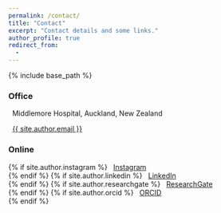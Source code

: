 ```yaml
---
permalink: /contact/
title: "Contact"
excerpt: "Contact details and some links."
author_profile: true
redirect_from: 
  - 
---
```


{% include base_path %}

### Office
<i class="fas fa-building" aria-hidden="true"></i>&nbsp;&nbsp;Middlemore Hospital, Auckland, New Zealand<br />

<i class="fas fa-envelope" aria-hidden="true"></i>&nbsp;&nbsp;<a href="mailto:{{ site.author.email }}">{{ site.author.email }}</a><br />


### Online

{% if site.author.instagram %}
  <i class="fab fa-instagram" aria-hidden="true"></i>&nbsp;&nbsp;<a href="https://instagram.com/{{ site.author.instagram }}">Instagram</a><br />
{% endif %}
{% if site.author.linkedin %}
  <i class="fab fa-linkedin" aria-hidden="true"></i>&nbsp;&nbsp;<a href="https://www.linkedin.com/in/{{ site.author.linkedin }}">LinkedIn</a><br />
{% endif %}
{% if site.author.researchgate %}
  <i class="ai ai-researchgate-square" aria-hidden="true"></i>&nbsp;&nbsp;<a href="https://www.researchgate.net/profile/{{ site.author.researchgate }}">ResearchGate</a><br />
{% endif %}
{% if site.author.orcid %}
  <i class="ai ai-orcid"></i>&nbsp;&nbsp;<a href="https://orcid.org/{{ site.author.orcid }}">ORCID</a><br />
{% endif %}